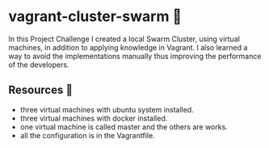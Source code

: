 # vagrant-cluster-swarm  :book:
In this Project Challenge I created a local Swarm Cluster, using virtual machines, in addition to applying knowledge in Vagrant.
I also learned a way to avoid the implementations manually thus improving the performance of the developers.

## Resources 📙
- three virtual machines with ubuntu system installed.
- three virtual machines with docker installed.
- one virtual machine is called master and the others are works.
- all the configuration is in the Vagrantfile.
